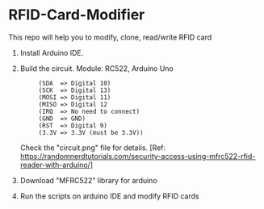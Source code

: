 # RFID-Card-Modifier
This repo will help you to modify, clone, read/write RFID card


1. Install Arduino IDE.
2. Build the circuit.
     Module: RC522, Arduino Uno
  
  
            (SDA  => Digital 10)
            (SCK  => Digital 13)
            (MOSI => Digital 11)
            (MISO => Digital 12
            (IRQ  => No need to connect)
            (GND  => GND)
            (RST  => Digital 9)
            (3.3V => 3.3V (must be 3.3V))
            
   Check the "circuit.png" file for details.
   [Ref: https://randomnerdtutorials.com/security-access-using-mfrc522-rfid-reader-with-arduino/]
 
 3. Download "MFRC522" library for arduino
 4. Run the scripts on arduino IDE and modify RFID cards
      
